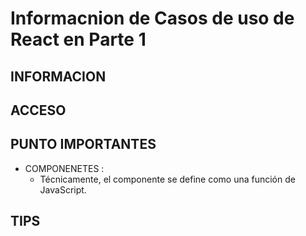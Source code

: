 # Informacnion de Casos de uso de React en Parte 1

## INFORMACION

## ACCESO

## PUNTO IMPORTANTES

- COMPONENETES :
  - Técnicamente, el componente se define como una función de JavaScript.

## TIPS
